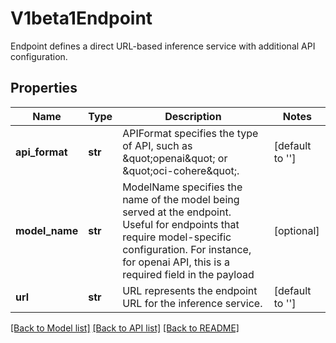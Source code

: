 # V1beta1Endpoint

Endpoint defines a direct URL-based inference service with additional API configuration.

## Properties

| Name           | Type    | Description                                                                                                                                                                                                   | Notes           |
|----------------|---------|---------------------------------------------------------------------------------------------------------------------------------------------------------------------------------------------------------------|-----------------|
| **api_format** | **str** | APIFormat specifies the type of API, such as \&quot;openai\&quot; or \&quot;oci-cohere\&quot;.                                                                                                                | [default to ''] |
| **model_name** | **str** | ModelName specifies the name of the model being served at the endpoint. Useful for endpoints that require model-specific configuration. For instance, for openai API, this is a required field in the payload | [optional]      |
| **url**        | **str** | URL represents the endpoint URL for the inference service.                                                                                                                                                    | [default to ''] |

[[Back to Model list]](../README.md#documentation-for-models) [[Back to API list]](../README.md#documentation-for-api-endpoints) [[Back to README]](../README.md)

